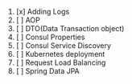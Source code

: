 1. [x] Adding Logs
2. [ ] AOP
3. [ ] DTO(Data Transaction object)
4. [ ] Consul Properties
5. [ ] Consul Service Discovery
6. [ ] Kubernetes deployment
7. [ ] Request Load Balancing
8. [ ] Spring Data JPA
